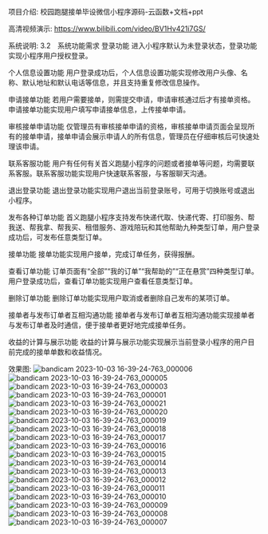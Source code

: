 项目介绍:
校园跑腿接单毕设微信小程序源码-云函数+文档+ppt

高清视频演示:
https://www.bilibili.com/video/BV1Hv421i7GS/

系统说明:
3.2　系统功能需求
登录功能
进入小程序默认为未登录状态，登录功能实现小程序用户授权登录。

个人信息设置功能
用户登录成功后，个人信息设置功能实现修改用户头像、名称、默认地址和默认电话等信息，并且支持重复修改信息操作。

申请接单功能
若用户需要接单，则需提交申请，申请审核通过后才有接单资格。申请接单功能实现用户填写申请接单信息，上传接单申请。

审核接单申请功能
仅管理员有审核接单申请的资格，审核接单申请页面会呈现所有的接单申请，接单申请会展示申请人的所有信息，管理员在仔细审核后可快速处理该申请。

联系客服功能
用户有任何有关首义跑腿小程序的问题或者接单等问题，均需要联系客服。联系客服功能实现用户快速联系客服，与客服聊天沟通。

退出登录功能
退出登录功能实现用户退出当前登录账号，可用于切换账号或退出小程序。

发布各种订单功能
首义跑腿小程序支持发布快递代取、快递代寄、打印服务、帮我送、帮我拿、帮我买、租借服务、游戏陪玩和其他帮助九种类型订单，用户登录成功后，可发布任意类型订单。

接单功能
接单功能实现用户接单，完成订单任务，获得报酬。

查看订单功能
订单页面有“全部”“我的订单”“我帮助的”“正在悬赏”四种类型订单。用户登录成功后，查看订单功能实现用户查看任意类型订单。

删除订单功能
删除订单功能实现用户取消或者删除自己发布的某项订单。

接单者与发布订单者互相沟通功能
接单者与发布订单者互相沟通功能实现接单者与发布订单者及时通信，便于接单者更好地完成接单任务。

收益的计算与展示功能
收益的计算与展示功能实现展示当前登录小程序的用户目前完成的接单单数和收益情况。

效果图:
![bandicam 2023-10-03 16-39-24-763_000006](https://github.com/ouyangxiaobai/-----/assets/25460485/8f6c9ea9-72dc-4044-8a9c-2b5bc6bd4554)
![bandicam 2023-10-03 16-39-24-763_000005](https://github.com/ouyangxiaobai/-----/assets/25460485/0a78937e-771f-4875-92f7-a3d2ade8c00e)
![bandicam 2023-10-03 16-39-24-763_000003](https://github.com/ouyangxiaobai/-----/assets/25460485/62cb5167-0721-4733-b0cb-5d361483962d)
![bandicam 2023-10-03 16-39-24-763_000001](https://github.com/ouyangxiaobai/-----/assets/25460485/18ae02d1-cafb-4d04-9411-857bbb0a58f6)
![bandicam 2023-10-03 16-39-24-763_000021](https://github.com/ouyangxiaobai/-----/assets/25460485/61731eaa-1cd6-48f0-9610-f5bd920d5d3c)
![bandicam 2023-10-03 16-39-24-763_000020](https://github.com/ouyangxiaobai/-----/assets/25460485/7f9ccabc-bae1-461b-a6d8-aa46d242696f)
![bandicam 2023-10-03 16-39-24-763_000019](https://github.com/ouyangxiaobai/-----/assets/25460485/0a1d91fa-2be6-4dbb-ad58-ace36abf306c)
![bandicam 2023-10-03 16-39-24-763_000018](https://github.com/ouyangxiaobai/-----/assets/25460485/7b20bd8b-8629-4360-8652-53530f988d62)
![bandicam 2023-10-03 16-39-24-763_000017](https://github.com/ouyangxiaobai/-----/assets/25460485/1a8d65ff-c74b-43b9-b1ac-ffdde66d16fd)
![bandicam 2023-10-03 16-39-24-763_000016](https://github.com/ouyangxiaobai/-----/assets/25460485/76f864e8-ac04-4030-bcf4-bc19d5e04051)
![bandicam 2023-10-03 16-39-24-763_000015](https://github.com/ouyangxiaobai/-----/assets/25460485/3cf35ec6-7196-4226-9967-399564eaae3d)
![bandicam 2023-10-03 16-39-24-763_000014](https://github.com/ouyangxiaobai/-----/assets/25460485/923aafa4-c1fd-41ad-a3ce-58c7ba62ffe6)
![bandicam 2023-10-03 16-39-24-763_000013](https://github.com/ouyangxiaobai/-----/assets/25460485/0fe28371-d1d5-4824-a0f8-c7c292f4edb1)
![bandicam 2023-10-03 16-39-24-763_000012](https://github.com/ouyangxiaobai/-----/assets/25460485/1d96ee00-89e5-4a4b-ba29-c1677e217fe7)
![bandicam 2023-10-03 16-39-24-763_000011](https://github.com/ouyangxiaobai/-----/assets/25460485/9274ac65-0c4d-4ae6-b134-23d321e92701)
![bandicam 2023-10-03 16-39-24-763_000010](https://github.com/ouyangxiaobai/-----/assets/25460485/39ccbe45-6de7-48de-b429-4e6bd2cd4096)
![bandicam 2023-10-03 16-39-24-763_000009](https://github.com/ouyangxiaobai/-----/assets/25460485/8ba8b950-ce5a-4851-8929-df922a000631)
![bandicam 2023-10-03 16-39-24-763_000008](https://github.com/ouyangxiaobai/-----/assets/25460485/0825c12c-a1d3-4854-9281-a6d5ca2735ca)
![bandicam 2023-10-03 16-39-24-763_000007](https://github.com/ouyangxiaobai/-----/assets/25460485/522c7435-d6ee-4ee6-aafb-09968980ab3f)

